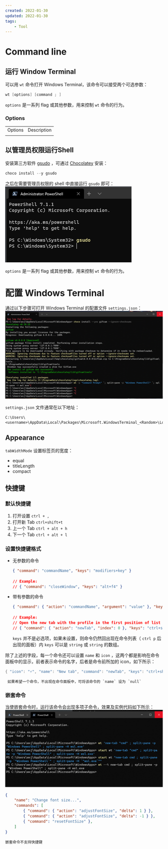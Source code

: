 ```yaml
---
created: 2022-01-30
updated: 2022-01-30
tags:
    - Tool
---
```



# Command line

## 运行 Window Terminal

可以用 `wt` 命令打开 Windows Terminal，该命令可以接受两个可选参数：

```powershell
wt [options] [command ; ]
```

`options` 是一系列 flag 或其他参数，用来控制 `wt` 命令的行为。

### Options

|         |             |
| ------- | ----------- |
| Options | Description |
|         |             |


## 以管理员权限运行Shell

安装第三方软件 [gsudo](https://github.com/gerardog/gsudo) ，可通过 [Chocolatey](Chocolatey.md) 安装：

```powershell
choco install --y gsudo
```

之后在需要管理员权限的 shell 中直接运行 `gsudo` 即可：
![](assets/Windows%20Terminal/Untitled.png)



`options` 是一系列 flag 或其他参数，用来控制 `wt` 命令的行为。
# 配置 Windows Terminal

通过以下步骤可打开 Windows Terminal 的配置文件 `settings.json`：
![](assets/Windows%20Terminal/GIF_6-13-2021_10-00-04_PM.gif)

`settings.json` 文件通常在以下地址：

```text
C:\Users\<username>\AppData\Local\Packages\Microsoft.WindowsTerminal_<Random>\LocalState\
```

## Appearance

`tabWidthMode` 设置标签页的宽度：

-   equal
-   titleLength
-   compact


## 快捷键

### 默认快捷键
1.  打开设置 `ctrl + ,`
2.  打开新 Tab `ctrl+shift+t`
3.  上一个 Tab `ctrl + alt + h`
4.  下一个 Tab `ctrl + alt + l`


### 设置快捷键格式

-   无参数的命令
    
    ```json
    { "command": "commandName", "keys": "modifiers+key" }
    
    // Example:
    // { "command": "closeWindow", "keys": "alt+f4" }
    ```
    
-   带有参数的命令
    
    ```json
    { "command": { "action": "commandName", "argument": "value" }, "keys": "modifiers+key" }
    
    // Example:
    // Open the new tab with the profile in the first position of list
    // { "command": { "action": "newTab", "index": 0 }, "keys": "ctrl+shift+1" }
    ```


    `keys` 并不是必选项，如果未设置，则命令仍然回出现在命令列表（ `ctrl p` 后出现的面板）内 `keys` 可以是 `string` 或 `string` 的数组。


除了上述的字段，每一个命令还可以设置 `name` 和 `icon` ，这两个都是影响在命令面板中的显示，前者表示命令的名字，后者是命令前所加的 icon，如下所示：

```powershell
{ "icon": "⚡", "name": "New tab", "command": "newTab", "keys": "ctrl+shift+t" }
```

```ad-note
 如果希望一个命令，不出现在命令面板中，可将该命令的 `name` 设为 `null`
```

### 嵌套命令

当使嵌套命令时，运行该命令会出现多项子命令，效果及实例代码如下所示：
![](assets/Windows%20Terminal/GIF_6-15-2021_8-18-33_AM.gif)

```json
{
    "name": "Change font size...",
    "commands": [
        { "command": { "action": "adjustFontSize", "delta": 1 } },
        { "command": { "action": "adjustFontSize", "delta": -1 } },
        { "command": "resetFontSize" },
    ]
}
```

```ad-warning
嵌套命令不支持快捷键
```

